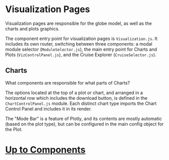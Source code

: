 # Visualization Pages

Visualization pages are responsible for the globe model, as well as the charts and plots graphics.

The component entry point for visualization pages is `Visualization.js`. It includes its own router, switching between three components: a modal module selector (`ModuleSelector.js`), the main entry point for Charts and Plots (`VizControlPanel.js`), and the Cruise Explorer (`CruiseSelector.js`).

## Charts

What components are responsible for what parts of Charts?

The options located at the top of a plot or chart, and arranged in a horizontal row which includes the download button, is defined in the `ChartControlPanel.js` module. Each distinct chart type imports the Chart Control Panel and includes it in its render.

The "Mode Bar" is a feature of Plotly, and its contents are mostly automatic (based on the plot type), but can be configured in the main config object for the Plot.

# [Up to Components](../components-doc.md)
